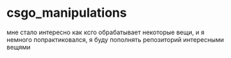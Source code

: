 # csgo_manipulations
мне стало интересно как ксго обрабатывает некоторые вещи, и я немного попрактиковался, я буду пополнять репозиторий интересными вещями
